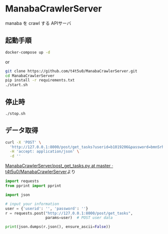# ManabaCrawlerServer
manaba を crawl する APIサーバ

## 起動手順

```bash
docker-compose up -d
```

or

```bash
git clone https://github.com/t4t5u0/ManabaCrawlerServer.git
cd ManabaCrawlerServer
pip install -r requirements.txt
./start.sh
```

## 停止時
```bash
./stop.sh
```

## データ取得
```bash
curl -X 'POST' \
  'http://127.0.0.1:8000/post/get_tasks?userid=b1019206&password=bmnSrha7' \
  -H 'accept: application/json' \
  -d ''
```


[ManabaCrawlerServer/post_get_tasks.py at master · t4t5u0/ManabaCrawlerServer](https://github.com/t4t5u0/ManabaCrawlerServer/blob/master/post_get_tasks.py)より
```py
import requests
from pprint import pprint

import json

# input your information
user = {'userid': '', 'password': ''}
r = requests.post("http://127.0.0.1:8000/post/get_tasks",
                  params=user)  # POST user data

print(json.dumps(r.json(), ensure_ascii=False))
```

